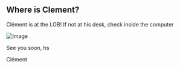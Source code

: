 ## Where is Clement?
Clément is at the LOB! If not at his desk, check inside the computer

![Image](https://c.tenor.com/pvFJwncehzIAAAAM/hello-there-private-from-penguins-of-madagascar.gif)
<!-- Clément is at the LOB! If not at his desk, check inside the computer ![Image](https://c.tenor.com/pvFJwncehzIAAAAM/hello-there-private-from-penguins-of-madagascar.gif) -->
<!-- Clément is at home. Send him a Hi" through mail or [Slack](https://laboptiquebiosciences.slack.com) ![Image](https://monophy.com/media/jkSvCVEXWlOla/monophy.gif) -->

See you soon,     hs

Clément
